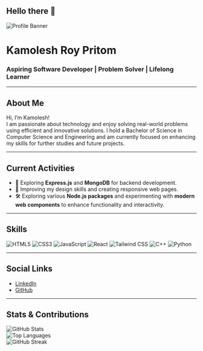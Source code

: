 ## Hello there 👋
<!-- Banner Image -->
![Profile Banner](https://github.com/pritom-roy/your-repo-name/raw/main/banner.png)

# Kamolesh Roy Pritom
### Aspiring Software Developer | Problem Solver | Lifelong Learner

---

## About Me  
Hi, I’m Kamolesh!  
I am passionate about technology and enjoy solving real-world problems using efficient and innovative solutions. I hold a Bachelor of Science in Computer Science and Engineering and am currently focused on enhancing my skills for further studies and future projects.

---

## Current Activities  
- 🌟 Exploring **Express.js** and **MongoDB** for backend development. 
- 🎨 Improving my design skills and creating responsive web pages.
- 🛠️ Exploring various **Node.js packages** and experimenting with **modern web components** to enhance functionality and interactivity.

---

## Skills  
<div>
  <img src="https://img.icons8.com/color/48/000000/html-5.png" alt="HTML5" title="HTML5"/>
  <img src="https://img.icons8.com/color/48/000000/css3.png" alt="CSS3" title="CSS3"/>
  <img src="https://img.icons8.com/color/48/000000/javascript.png" alt="JavaScript" title="JavaScript"/>
  <img src="https://img.icons8.com/office/48/000000/react.png" alt="React" title="React"/>
  <img src="https://img.icons8.com/fluency/48/tailwind_css.png" alt="Tailwind CSS" title="Tailwind CSS"/>
  <img src="https://img.icons8.com/color/48/000000/c-plus-plus-logo.png" alt="C++" title="C++"/>
  <img src="https://img.icons8.com/color/48/000000/python.png" alt="Python" title="Python"/>
</div>

---

## Social Links  
- [LinkedIn](https://www.linkedin.com/in/kamolesh-roy-pritom/)  
- [GitHub](https://github.com/pritom-roy)    

---

## Stats & Contributions  
![GitHub Stats](https://github-readme-stats.vercel.app/api?username=pritom-roy&show_icons=true&theme=radical)  
![Top Languages](https://github-readme-stats.vercel.app/api/top-langs/?username=pritom-roy&layout=compact&theme=radical)  
![GitHub Streak](https://github-readme-streak-stats.herokuapp.com/?user=pritom-roy&theme=radical)
